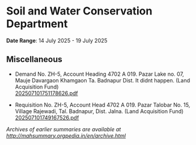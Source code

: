 # Soil and Water Conservation Department

**Date Range**: 14 July 2025 - 19 July 2025


## Miscellaneous
- Demand No. ZH-5, Account Heading 4702 A 019. Pazar Lake no. 07, Mauje Davargaon Khamgaon Ta. Badnapur Dist. It didnt happen. (Land Acquisition Fund)\
  [202507101751178626.pdf](https://gr.maharashtra.gov.in/Site/Upload/Government%20Resolutions/English/202507101751178626.pdf)

- Requisition No. ZH-5, Account Head 4702 A 019. Pazar Talobar No. 15, Village Rajewadi, Tal. Badnapur, Dist. Jalna. (Land Acquisition Fund)\
  [202507101749167526.pdf](https://gr.maharashtra.gov.in/Site/Upload/Government%20Resolutions/English/202507101749167526.pdf)


*Archives of earlier summaries are available at http://mahsummary.orgpedia.in/en/archive.html*